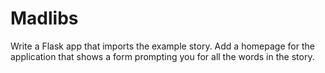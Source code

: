 # Madlibs
Write a Flask app that imports the example story. 
Add a homepage for the application that shows a form prompting you for all the words in the story.

